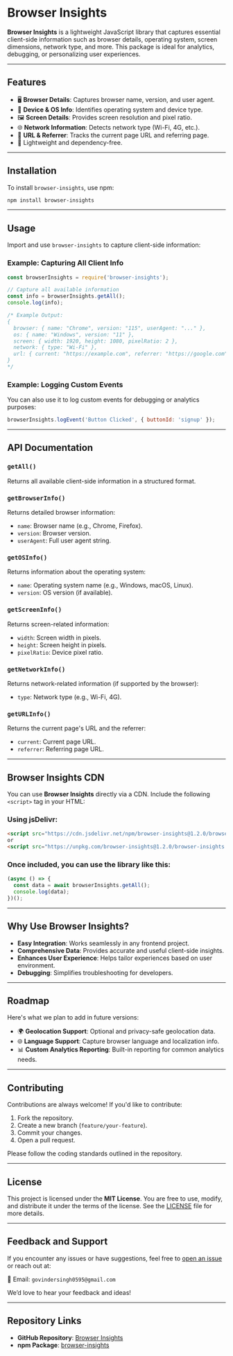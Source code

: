 
# Browser Insights

**Browser Insights** is a lightweight JavaScript library that captures essential client-side information such as browser details, operating system, screen dimensions, network type, and more. This package is ideal for analytics, debugging, or personalizing user experiences.

---

## Features

- 🖥️ **Browser Details**: Captures browser name, version, and user agent.
- 📱 **Device & OS Info**: Identifies operating system and device type.
- 🖼️ **Screen Details**: Provides screen resolution and pixel ratio.
- 🌐 **Network Information**: Detects network type (Wi-Fi, 4G, etc.).
- 🔗 **URL & Referrer**: Tracks the current page URL and referring page.
- 🚀 Lightweight and dependency-free.

---

## Installation

To install `browser-insights`, use npm:

```bash
npm install browser-insights
```

---

## Usage

Import and use `browser-insights` to capture client-side information:

### Example: Capturing All Client Info
```javascript
const browserInsights = require('browser-insights');

// Capture all available information
const info = browserInsights.getAll();
console.log(info);

/* Example Output:
{
  browser: { name: "Chrome", version: "115", userAgent: "..." },
  os: { name: "Windows", version: "11" },
  screen: { width: 1920, height: 1080, pixelRatio: 2 },
  network: { type: "Wi-Fi" },
  url: { current: "https://example.com", referrer: "https://google.com" }
}
*/
```

### Example: Logging Custom Events
You can also use it to log custom events for debugging or analytics purposes:

```javascript
browserInsights.logEvent('Button Clicked', { buttonId: 'signup' });
```

---

## API Documentation

### `getAll()`
Returns all available client-side information in a structured format.

### `getBrowserInfo()`
Returns detailed browser information:
- `name`: Browser name (e.g., Chrome, Firefox).
- `version`: Browser version.
- `userAgent`: Full user agent string.

### `getOSInfo()`
Returns information about the operating system:
- `name`: Operating system name (e.g., Windows, macOS, Linux).
- `version`: OS version (if available).

### `getScreenInfo()`
Returns screen-related information:
- `width`: Screen width in pixels.
- `height`: Screen height in pixels.
- `pixelRatio`: Device pixel ratio.

### `getNetworkInfo()`
Returns network-related information (if supported by the browser):
- `type`: Network type (e.g., Wi-Fi, 4G).

### `getURLInfo()`
Returns the current page's URL and the referrer:
- `current`: Current page URL.
- `referrer`: Referring page URL.

---

## Browser Insights CDN

You can use **Browser Insights** directly via a CDN. Include the following `<script>` tag in your HTML:

### Using jsDelivr:

```html
<script src="https://cdn.jsdelivr.net/npm/browser-insights@1.2.0/browser-insights.min.js"></script>
or
<script src="https://unpkg.com/browser-insights@1.2.0/browser-insights.min.js"></script>
```

### Once included, you can use the library like this:

```javascript
(async () => {
  const data = await browserInsights.getAll();
  console.log(data);
})();
```

---

## Why Use Browser Insights?

- **Easy Integration**: Works seamlessly in any frontend project.
- **Comprehensive Data**: Provides accurate and useful client-side insights.
- **Enhances User Experience**: Helps tailor experiences based on user environment.
- **Debugging**: Simplifies troubleshooting for developers.

---

## Roadmap

Here's what we plan to add in future versions:
- 🌍 **Geolocation Support**: Optional and privacy-safe geolocation data.
- 🌐 **Language Support**: Capture browser language and localization info.
- 📊 **Custom Analytics Reporting**: Built-in reporting for common analytics needs.

---

## Contributing

Contributions are always welcome! If you'd like to contribute:

1. Fork the repository.
2. Create a new branch (`feature/your-feature`).
3. Commit your changes.
4. Open a pull request.

Please follow the coding standards outlined in the repository.

---

## License

This project is licensed under the **MIT License**. You are free to use, modify, and distribute it under the terms of the license. See the [LICENSE](LICENSE) file for more details.

---

## Feedback and Support

If you encounter any issues or have suggestions, feel free to [open an issue](https://github.com/govindersingh/browser-insights/issues) or reach out at:

📧 Email: `govindersingh0595@gmail.com`

We’d love to hear your feedback and ideas!

---

## Repository Links

- **GitHub Repository**: [Browser Insights](https://github.com/govindersingh/browser-insights)
- **npm Package**: [browser-insights](https://www.npmjs.com/package/browser-insights)

